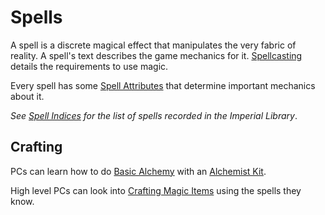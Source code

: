 # Spells

A spell is a discrete magical effect that manipulates the very fabric of reality. A spell's text describes the game mechanics for it. [Spellcasting](Spellcasting/Spellcasting.md) details the requirements to use magic.

Every spell has some [Spell Attributes](Spells/Spell%20Attributes.md) that determine important mechanics about it.

*See [Spell Indices](Spells/Spells%20by%20Level/Spell%20Indices.md) for the list of spells recorded in the Imperial Library*.

## Crafting

PCs can learn how to do [Basic Alchemy](Crafting/Basic%20Alchemy.md) with an [Alchemist Kit](../Items%20and%20Gear/Gear/50%20Coins/Alchemist%20Kit.md).

High level PCs can look into [Crafting Magic Items](Crafting/Crafting%20Magic%20Items.md) using the spells they know.
